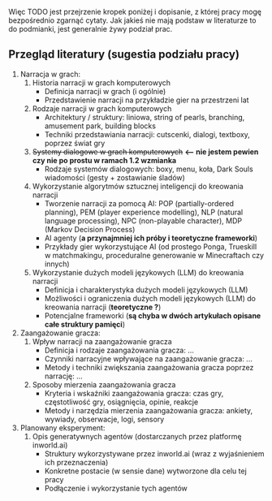 Więc TODO jest przejrzenie kropek poniżej i dopisanie, z której pracy mogę bezpośrednio zgarnąć cytaty. Jak jakieś nie mają podstaw w literaturze to do podmianki, jest generalnie żywy podział prac.
## Przegląd literatury (sugestia podziału pracy)
1. Narracja w grach: 
	1. Historia narracji w grach komputerowych
		- Definicja narracji w grach (i ogólnie)
		- Przedstawienie narracji na przykładzie gier na przestrzeni lat
	2. Rodzaje narracji w grach komputerowych
		- Architektury / struktury: liniowa, string of pearls, branching, amusement park, building blocks
		- Techniki przedstawiania narracji: cutscenki, dialogi, textboxy, poprzez świat gry
	3. ~~Systemy dialogowe w grach komputerowych~~ **<-- nie jestem pewien czy nie po prostu w ramach 1.2 wzmianka**
		- Rodzaje systemów dialogowych: boxy, menu, koła, Dark Souls wiadomości (gesty + zostawianie śladów)
	4. Wykorzystanie algorytmów sztucznej inteligencji do kreowania narracji
		- Tworzenie narracji za pomocą AI: POP (partially-ordered planning), PEM (player experience modelling), NLP (natural language processing), NPC (non-playable character), MDP (Markov Decision Process)
		- AI agenty (**a przynajmniej ich próby i teoretyczne frameworki**)
		- Przykłady gier wykorzystujące AI (od prostego Ponga, Trueskill w matchmakingu, proceduralne generowanie w Minecraftach czy innych)
	5. Wykorzystanie dużych modeli językowych (LLM) do kreowania narracji
		- Definicja i charakterystyka dużych modeli językowych (LLM)
		- Możliwości i ograniczenia dużych modeli językowych (LLM) do kreowania narracji (**teoretyczne ?**)
		- Potencjalne frameworki (**są chyba w dwóch artykułach opisane całe struktury pamięci**)
2. Zaangażowanie gracza:
	1. Wpływ narracji na zaangażowanie gracza
		- Definicja i rodzaje zaangażowania gracza: ...
		- Czynniki narracyjne wpływające na zaangażowanie gracza: ...
		- Metody i techniki zwiększania zaangażowania gracza poprzez narrację: ...
	2. Sposoby mierzenia zaangażowania gracza
		- Kryteria i wskaźniki zaangażowania gracza: czas gry, częstotliwość gry, osiągnięcia, opinie, reakcje
		- Metody i narzędzia mierzenia zaangażowania gracza: ankiety, wywiady, obserwacje, logi, sensory
3. Planowany eksperyment: 
	1. Opis generatywnych agentów (dostarczanych przez platformę inworld.ai)
		- Struktury wykorzystywane przez inworld.ai (wraz z wyjaśnieniem ich przeznaczenia)
		- Konkretne postacie (w sensie dane) wytworzone dla celu tej pracy
		- Podłączenie i wykorzystanie tych agentów
